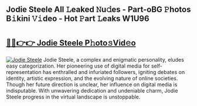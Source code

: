 ## Jodie Steele All 𝙻eaked 𝙽u𝚍es - Part-oBG 𝙿hotos B𝚒kini 𝚅𝚒deo - Hot 𝙿art 𝙻eaks W1U96

# <h2><a href="http://ld6zsv0.urlbe.top/?page=Jodie+Steele">🔗🔗👉👉 Jodie Steele P𝚑oto𝚜Vid𝚎o</a></h2>

[![Jodie Steele](https://i.imgur.com/eBuTRDB.gif)](http://ld6zsv0.urlbe.top/?page=Jodie+Steele)
Jodie Steele, a complex and enigmatic personality, eludes easy categorization. Her pioneering use of digital media for self-representation has enthralled and infuriated followers, igniting debates on identity, artistic expression, and the evolving nature of online societies. Though her future direction is unclear, her influence on digital media is indisputable. With unwavering dedication and undeniable charm, Jodie Steele progress in the virtual landscape is unstoppable.
